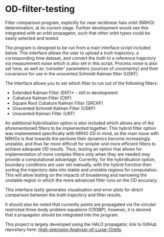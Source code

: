 # OD-filter-testing
Filter comparison program, explicitly for near rectilinear halo orbit (NRHO) determination, at its current stage. Further development would see this integrated with an orbit propagator, such that other orbit types could be easily selected and tested.

The program is designed to be run from a main interface script included below. This interface allows the user to upload a truth trajectory, a corresponding time dataset, and convert the truth to a reference trajectory via measurement noise which is also set in this script. Process noise is also set here, as well as 'consider' parameters (sources of uncertainty) and their covariance for use in the unscented Schmidt Kalman filter (USKF). 

The interface allows you to set which filter to run out of the following filters:
- Extended Kalman Filter (EKF)* - still in development
- Cubature Kalman Filter (CKF)
- Square Root Cubature Kalman Filter (SRCKF)
- Unscented Schmidt Kalman Filter (USKF)
- Unscented Kalman Filter (UKF)

An additional hybridisation option is also included which allows any of the aforementioned filters to be implemented together. This hybrid filter option was implemented specifically with NRHO OD in mind, as the main issue with NRHOs is that towards the perilune their dynamics become increasingly unstable, and thus far more difficult for simpler and more efficient filters to achieve adequate OD results. Thus, testing an option that allows for implementation of more complex filters only when they are needed may provide a computational advantage. Currently, for the hybridisation option, boundary conditions are user set manually, with the hybrid function then sorting the trajectory data into stable and unstable regions for computation. This will allow testing on the impacts of broadening and narrowing the unstable region in which the more advanced filter runs on the OD accuracy. 

This interface lastly generates visualisation and error plots for direct comparison between the truth trajectory and filter results.

It should also be noted that currently points are propagated via the circular restricted three-body problem equations (CR3BP), however, it is desired that a propagator should be integrated into the program. 

This project is largely developed using the HALO propagator, link to GitHub repositary here: [High-precision-Analyser-of-Lunar-Orbits](https://github.com/yang-researchgroup/High-precision-Analyser-of-Lunar-Orbits). 

